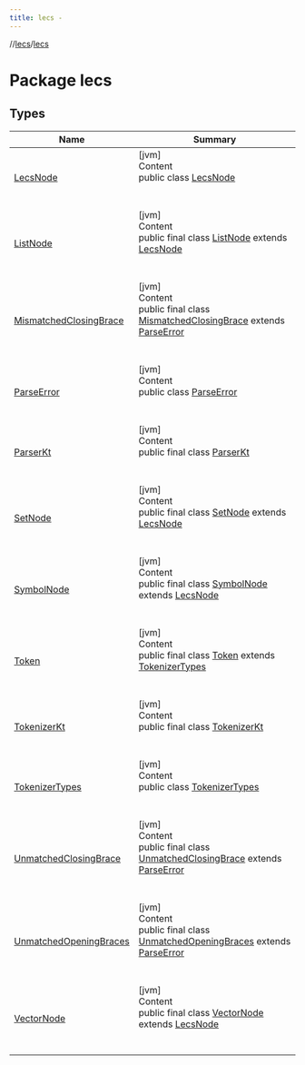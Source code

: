 ```yaml
---
title: lecs -
---
```

//[lecs](../index.md)/[lecs](index.md)



# Package lecs  


## Types  
  
|  Name|  Summary| 
|---|---|
| <a name="lecs/LecsNode///PointingToDeclaration/"></a>[LecsNode](-lecs-node/index.md)| <a name="lecs/LecsNode///PointingToDeclaration/"></a>[jvm]  <br>Content  <br>public class [LecsNode](-lecs-node/index.md)  <br><br><br>
| <a name="lecs/ListNode///PointingToDeclaration/"></a>[ListNode](-list-node/index.md)| <a name="lecs/ListNode///PointingToDeclaration/"></a>[jvm]  <br>Content  <br>public final class [ListNode](-list-node/index.md) extends [LecsNode](-lecs-node/index.md)  <br><br><br>
| <a name="lecs/MismatchedClosingBrace///PointingToDeclaration/"></a>[MismatchedClosingBrace](-mismatched-closing-brace/index.md)| <a name="lecs/MismatchedClosingBrace///PointingToDeclaration/"></a>[jvm]  <br>Content  <br>public final class [MismatchedClosingBrace](-mismatched-closing-brace/index.md) extends [ParseError](-parse-error/index.md)  <br><br><br>
| <a name="lecs/ParseError///PointingToDeclaration/"></a>[ParseError](-parse-error/index.md)| <a name="lecs/ParseError///PointingToDeclaration/"></a>[jvm]  <br>Content  <br>public class [ParseError](-parse-error/index.md)  <br><br><br>
| <a name="lecs/ParserKt///PointingToDeclaration/"></a>[ParserKt](-parser-kt/index.md)| <a name="lecs/ParserKt///PointingToDeclaration/"></a>[jvm]  <br>Content  <br>public final class [ParserKt](-parser-kt/index.md)  <br><br><br>
| <a name="lecs/SetNode///PointingToDeclaration/"></a>[SetNode](-set-node/index.md)| <a name="lecs/SetNode///PointingToDeclaration/"></a>[jvm]  <br>Content  <br>public final class [SetNode](-set-node/index.md) extends [LecsNode](-lecs-node/index.md)  <br><br><br>
| <a name="lecs/SymbolNode///PointingToDeclaration/"></a>[SymbolNode](-symbol-node/index.md)| <a name="lecs/SymbolNode///PointingToDeclaration/"></a>[jvm]  <br>Content  <br>public final class [SymbolNode](-symbol-node/index.md) extends [LecsNode](-lecs-node/index.md)  <br><br><br>
| <a name="lecs/Token///PointingToDeclaration/"></a>[Token](-token/index.md)| <a name="lecs/Token///PointingToDeclaration/"></a>[jvm]  <br>Content  <br>public final class [Token](-token/index.md) extends [TokenizerTypes](-tokenizer-types/index.md)  <br><br><br>
| <a name="lecs/TokenizerKt///PointingToDeclaration/"></a>[TokenizerKt](-tokenizer-kt/index.md)| <a name="lecs/TokenizerKt///PointingToDeclaration/"></a>[jvm]  <br>Content  <br>public final class [TokenizerKt](-tokenizer-kt/index.md)  <br><br><br>
| <a name="lecs/TokenizerTypes///PointingToDeclaration/"></a>[TokenizerTypes](-tokenizer-types/index.md)| <a name="lecs/TokenizerTypes///PointingToDeclaration/"></a>[jvm]  <br>Content  <br>public class [TokenizerTypes](-tokenizer-types/index.md)  <br><br><br>
| <a name="lecs/UnmatchedClosingBrace///PointingToDeclaration/"></a>[UnmatchedClosingBrace](-unmatched-closing-brace/index.md)| <a name="lecs/UnmatchedClosingBrace///PointingToDeclaration/"></a>[jvm]  <br>Content  <br>public final class [UnmatchedClosingBrace](-unmatched-closing-brace/index.md) extends [ParseError](-parse-error/index.md)  <br><br><br>
| <a name="lecs/UnmatchedOpeningBraces///PointingToDeclaration/"></a>[UnmatchedOpeningBraces](-unmatched-opening-braces/index.md)| <a name="lecs/UnmatchedOpeningBraces///PointingToDeclaration/"></a>[jvm]  <br>Content  <br>public final class [UnmatchedOpeningBraces](-unmatched-opening-braces/index.md) extends [ParseError](-parse-error/index.md)  <br><br><br>
| <a name="lecs/VectorNode///PointingToDeclaration/"></a>[VectorNode](-vector-node/index.md)| <a name="lecs/VectorNode///PointingToDeclaration/"></a>[jvm]  <br>Content  <br>public final class [VectorNode](-vector-node/index.md) extends [LecsNode](-lecs-node/index.md)  <br><br><br>


